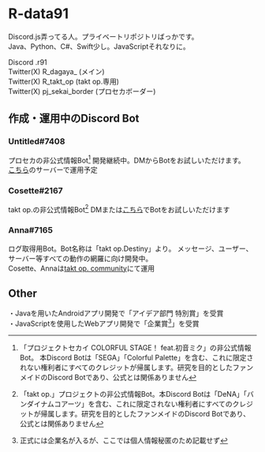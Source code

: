 # R-data91

Discord.js弄ってる人。プライベートリポジトリばっかです。  
Java、Python、C#、Swift少し。JavaScriptそれなりに。

Discord .r91  
Twitter(X) R_dagaya_ (メイン)  
Twitter(X) R_takt_op (takt op.専用)  
Twitter(X) pj_sekai_border (プロセカボーダー)  

## 作成・運用中のDiscord Bot
### Untitled#7408  
プロセカの非公式情報Bot[^2] 開発継続中。DMからBotをお試しいただけます。  
[こちら](https://discord.gg/VPKpRuxtYa)のサーバーで運用予定

### Cosette#2167
takt op.の非公式情報Bot[^1]
DMまたは[こちら](https://discord.gg/cnhpvB8VHF)でBotをお試しいただけます

### Anna#7165
ログ取得用Bot。Bot名称は「takt op.Destiny」より。
メッセージ、ユーザー、サーバー等すべての動作の網羅に向け開発中。  
Cosette、Annaは[takt op. community](https://discord.gg/cnhpvB8VHF)にて運用  

## Other

・Javaを用いたAndroidアプリ開発で「アイデア部門 特別賞」を受賞  
・JavaScriptを使用したWebアプリ開発で「企業賞[^3]」を受賞

[^1]: 「takt op.」プロジェクトの非公式情報Bot。本Discord Botは「DeNA」「バンダイナムコアーツ」を含む、これに限定されない権利者にすべてのクレジットが帰属します。研究を目的としたファンメイドのDiscord Botであり、公式とは関係ありません
[^2]: 「プロジェクトセカイ COLORFUL STAGE！ feat.初音ミク」の非公式情報Bot。 本Discord Botは「SEGA」「Colorful Palette」を含む、これに限定されない権利者にすべてのクレジットが帰属します。研究を目的としたファンメイドのDiscord Botであり、公式とは関係ありません
[^3]: 正式には企業名が入るが、ここでは個人情報秘匿のため記載せず
